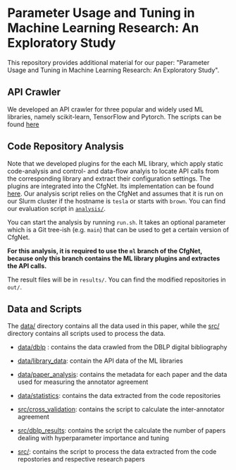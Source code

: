 # Parameter Usage and Tuning in Machine Learning Research: An Exploratory Study

This repository provides additional material for our paper: "Parameter Usage and Tuning in Machine Learning Research: An Exploratory Study".


## API Crawler

We developed an API crawler for three popular and widely used ML libraries, namely scikit-learn, TensorFlow and Pytorch. The scripts can be found [here](https://anonymous.4open.science/r/ml-config-options-75C1/)

## Code Repository Analysis

Note that we developed plugins for the each ML library, which apply static code-analysis and control- and data-flow analyis to locate API calls from the corresponding library and extract their configuration settings. The plugins are integrated into the CfgNet. Its implementation can be found [here](https://anonymous.4open.science/r/CfgNet-3D67/). Our analysis script relies on the CfgNet and assumes that it is run on our Slurm cluster if the hostname is `tesla` or starts with `brown`. You can find our evaluation script in [`analysis/`](analysis).

You can start the analysis by running `run.sh`.
It takes an optional parameter which is a Git tree-ish (e.g. `main`) that can be used to get a certain version of CfgNet.

**For this analysis, it is required to use the `ml` branch of the CfgNet, because only this branch contains the ML library plugins and extractes the API calls.**

The result files will be in `results/`.
You can find the modified repositories in `out/`.


## Data and Scripts

The [data/](data/) directory contains all the data used in this paper, while the [src/](src/) directory contains all scripts used to process the data.

- [data/dblp](data/dblp/) : contains the data crawled from the DBLP digital bibliography
- [data/library_data](data/library_data/): contain the API data of the ML libraries
- [data/paper_analysis](data/paper_analysis/): contains the metadata for each paper and the data used for measuring the annotator agreement
- [data/statistics](data/statistics/): contains the data extracted from the code repositories

- [src/cross_validation](src/cross-validation/): contains the script to calculate the inter-annotator agreement
- [src/dblp_results](src/dblp_results/): contains the script the calculate the number of papers dealing with hyperparameter importance and tuning
- [src/](src): contains the script to process the data extracted from the code repostories and respective research papers